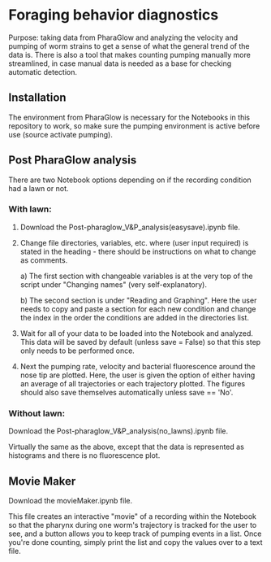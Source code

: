 # Foraging behavior diagnostics
Purpose: taking data from PharaGlow and analyzing the velocity and pumping of worm strains to get a sense of what the general trend of the data is. There is also a tool that makes counting pumping manually more streamlined, in case manual data is needed as a base for checking automatic detection.

## Installation

The environment from PharaGlow is necessary for the Notebooks in this repository to work, so make sure the pumping environment is active before use (source activate pumping).

## Post PharaGlow analysis

There are two Notebook options depending on if the recording condition had a lawn or not.

### With lawn:

1. Download the Post-pharaglow_V&P_analysis(easysave).ipynb file.

2. Change file directories, variables, etc. where (user input required) is stated in the heading - there should be instructions on what to change as comments.

	a) The first section with changeable variables is at the very top of the script under "Changing names" (very self-explanatory).
	
	b) The second section is under "Reading and Graphing". Here the user needs to copy and paste a section for each new condition and change the index in the order the conditions are added in the directories list.

3. Wait for all of your data to be loaded into the Notebook and analyzed. This data will be saved by default (unless save = False) so that this step only needs to be performed once.

4. Next the pumping rate, velocity and bacterial fluorescence around the nose tip are plotted. Here, the user is given the option of either having an average of all trajectories or each trajectory plotted. The figures should also save themselves automatically unless save == 'No'.

### Without lawn:

Download the Post-pharaglow_V&P_analysis(no_lawns).ipynb file.

Virtually the same as the above, except that the data is represented as histograms and there is no fluorescence plot.

## Movie Maker

Download the movieMaker.ipynb file.

This file creates an interactive "movie" of a recording within the Notebook so that the pharynx during one worm's trajectory is tracked for the user to see, and a button allows you to keep track of pumping events in a list. Once you're done counting, simply print the list and copy the values over to a text file.
